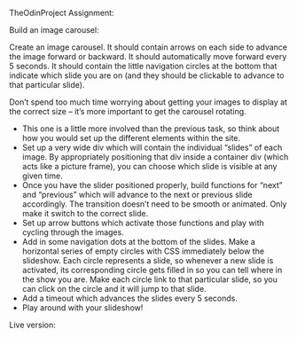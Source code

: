 TheOdinProject Assignment:

Build an image carousel:

Create an image carousel. It should contain arrows on each side to advance the image forward or backward. It should automatically move forward every 5 seconds. It should contain the little navigation circles at the bottom that indicate which slide you are on (and they should be clickable to advance to that particular slide).

Don’t spend too much time worrying about getting your images to display at the correct size – it’s more important to get the carousel rotating.

- This one is a little more involved than the previous task, so think about how you would set up the different elements within the site.
 - Set up a very wide div which will contain the individual “slides” of each image. By appropriately positioning that div inside a container div (which acts like a picture frame), you can choose which slide is visible at any given time.
 - Once you have the slider positioned properly, build functions for “next” and “previous” which will advance to the next or previous slide accordingly. The transition doesn’t need to be smooth or animated. Only make it switch to the correct slide.
 - Set up arrow buttons which activate those functions and play with cycling through the images.
 - Add in some navigation dots at the bottom of the slides. Make a horizontal series of empty circles with CSS immediately below the slideshow. Each circle represents a slide, so whenever a new slide is activated, its corresponding circle gets filled in so you can tell where in the show you are. Make each circle link to that particular slide, so you can click on the circle and it will jump to that slide.
 - Add a timeout which advances the slides every 5 seconds.
 - Play around with your slideshow!


Live version: 
